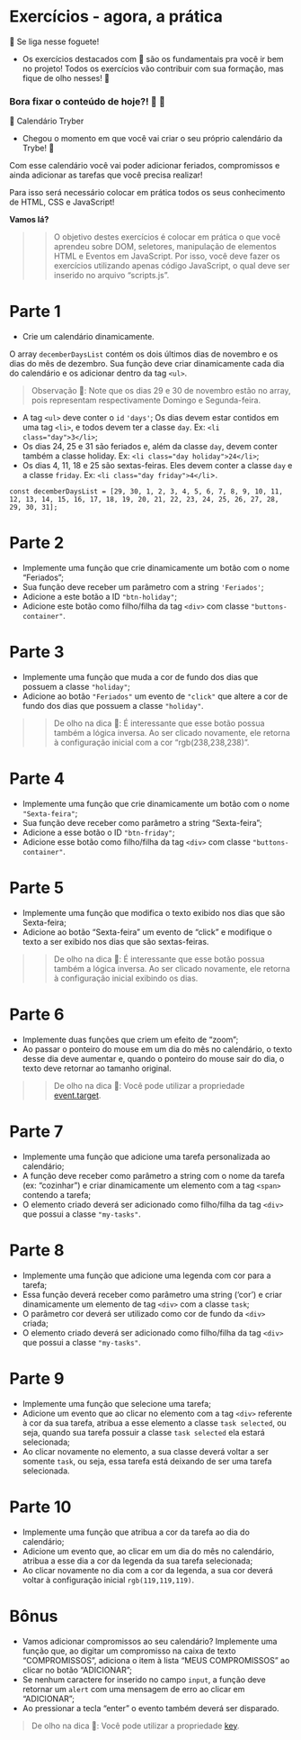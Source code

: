 # Exercícios - agora, a prática

🚀 Se liga nesse foguete!

* Os exercícios destacados com 🚀 são os fundamentais pra você ir bem no projeto! Todos os exercícios vão contribuir com sua formação, mas fique de olho nesses! 👀

### Bora fixar o conteúdo de hoje?! 🎯 💪

🚀 Calendário Tryber

* Chegou o momento em que você vai criar o seu próprio calendário da Trybe! 🚀

Com esse calendário você vai poder adicionar feriados, compromissos e ainda adicionar as tarefas que você precisa realizar!

Para isso será necessário colocar em prática todos os seus conhecimento de HTML, CSS e JavaScript!

**Vamos lá?**

>>O objetivo destes exercícios é colocar em prática o que você aprendeu sobre DOM, seletores, manipulação de elementos HTML e Eventos em JavaScript. Por isso, você deve fazer os exercícios utilizando apenas código JavaScript, o qual deve ser inserido no arquivo “scripts.js”.


# Parte 1

* Crie um calendário dinamicamente.

O array `decemberDaysList` contém os dois últimos dias de novembro e os dias do mês de dezembro. Sua função deve criar dinamicamente cada dia do calendário e os adicionar dentro da tag `<ul>`.

> Observação 🔎: Note que os dias 29 e 30 de novembro estão no array, pois representam respectivamente Domingo e Segunda-feira.

* A tag `<ul>` deve conter o `id` `'days'`;
Os dias devem estar contidos em uma tag `<li>`, e todos devem ter a classe `day`. Ex: `<li class="day">3</li>`;
* Os dias 24, 25 e 31 são feriados e, além da classe `day`, devem conter também a classe holiday. Ex: `<li class="day holiday">24</li>`;
* Os dias 4, 11, 18 e 25 são sextas-feiras. Eles devem conter a classe `day` e a classe `friday`. Ex: `<li class="day friday">4</li`>.

`const decemberDaysList = [29, 30, 1, 2, 3, 4, 5, 6, 7, 8, 9, 10, 11, 12, 13, 14, 15, 16, 17, 18, 19, 20, 21, 22, 23, 24, 25, 26, 27, 28, 29, 30, 31];`

# Parte 2

* Implemente uma função que crie dinamicamente um botão com o nome “Feriados”;
* Sua função deve receber um parâmetro com a string `'Feriados'`;
* Adicione a este botão a ID `"btn-holiday"`;
* Adicione este botão como filho/filha da tag `<div>` com classe `"buttons-container"`.


# Parte 3

* Implemente uma função que muda a cor de fundo dos dias que possuem a classe `"holiday"`;
* Adicione ao botão `"Feriados"` um evento de `"click"` que altere a cor de fundo dos dias que possuem a classe `"holiday"`.

>> De olho na dica 👀: É interessante que esse botão possua também a lógica inversa. Ao ser 
>> clicado novamente, ele retorna à configuração inicial com a cor “rgb(238,238,238)”.

# Parte 4

* Implemente uma função que crie dinamicamente um botão com o nome `"Sexta-feira"`;
* Sua função deve receber como parâmetro a string “Sexta-feira”;
* Adicione a esse botão o ID `"btn-friday"`;
* Adicione esse botão como filho/filha da tag `<div>` com classe `"buttons-container"`.

# Parte 5

* Implemente uma função que modifica o texto exibido nos dias que são Sexta-feira;
* Adicione ao botão “Sexta-feira” um evento de “click” e modifique o texto a ser exibido nos dias que são sextas-feiras.

>> De olho na dica 👀: É interessante que esse botão possua também a lógica inversa. Ao ser clicado novamente, ele retorna à configuração inicial exibindo os dias.

# Parte 6

* Implemente duas funções que criem um efeito de “zoom”;
* Ao passar o ponteiro do mouse em um dia do mês no calendário, o texto desse dia deve aumentar e, quando o ponteiro do mouse sair do dia, o texto deve retornar ao tamanho original.

>> De olho na dica 👀: Você pode utilizar a propriedade [event.target](https://developer.mozilla.org/en-US/docs/Web/API/Event/target).

# Parte 7

* Implemente uma função que adicione uma tarefa personalizada ao calendário;
* A função deve receber como parâmetro a string com o nome da tarefa (ex: “cozinhar”) e criar dinamicamente um elemento com a tag `<span>` contendo a tarefa;
* O elemento criado deverá ser adicionado como filho/filha da tag `<div>` que possui a classe `"my-tasks"`.

# Parte 8

* Implemente uma função que adicione uma legenda com cor para a tarefa;
* Essa função deverá receber como parâmetro uma string (‘cor’) e criar dinamicamente um elemento de tag `<div>` com a classe `task`;
* O parâmetro cor deverá ser utilizado como cor de fundo da `<div>` criada;
* O elemento criado deverá ser adicionado como filho/filha da tag `<div>` que possui a classe `"my-tasks"`.

# Parte 9

* Implemente uma função que selecione uma tarefa;
* Adicione um evento que ao clicar no elemento com a tag `<div>` referente à cor da sua tarefa, atribua a esse elemento a classe `task selected`, ou seja, quando sua tarefa possuir a classe `task selected` ela estará selecionada;
* Ao clicar novamente no elemento, a sua classe deverá voltar a ser somente `task`, ou seja, essa tarefa está deixando de ser uma tarefa selecionada.

# Parte 10

* Implemente uma função que atribua a cor da tarefa ao dia do calendário;
* Adicione um evento que, ao clicar em um dia do mês no calendário, atribua a esse dia a cor da legenda da sua tarefa selecionada;
* Ao clicar novamente no dia com a cor da legenda, a sua cor deverá voltar à configuração inicial `rgb(119,119,119)`.

# Bônus

* Vamos adicionar compromissos ao seu calendário? Implemente uma função que, ao digitar um compromisso na caixa de texto “COMPROMISSOS”, adiciona o item à lista “MEUS COMPROMISSOS” ao clicar no botão “ADICIONAR”;
* Se nenhum caractere for inserido no campo `input`, a função deve retornar um `alert` com uma mensagem de erro ao clicar em “ADICIONAR”;
* Ao pressionar a tecla “enter” o evento também deverá ser disparado.

> De olho na dica 👀: Você pode utilizar a propriedade [key](https://www.w3schools.com/JSREF/event_key_key.asp).
